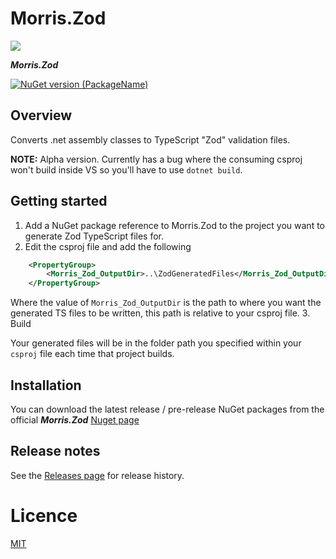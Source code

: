 
# Morris.Zod
![](./Images/Zod-logo.png)

***Morris.Zod*** 

[![NuGet version (PackageName)](https://img.shields.io/nuget/v/Morris.Zod.svg?style=flat-square)](https://www.nuget.org/packages/Morris.Zod/)

## Overview
Converts .net assembly classes to TypeScript "Zod" validation files.

**NOTE:** Alpha version. Currently has a bug where the consuming csproj won't build inside VS so you'll have to use `dotnet build`.

## Getting started

1. Add a NuGet package reference to Morris.Zod to the project you want to generate Zod TypeScript files for.
2. Edit the csproj file and add the following
```xml
    <PropertyGroup>
        <Morris_Zod_OutputDir>..\ZodGeneratedFiles</Morris_Zod_OutputDir>
    </PropertyGroup>
```
Where the value of `Morris_Zod_OutputDir` is the path to where you want the generated TS files to be written, this path is relative to your csproj file.
3. Build

Your generated files will be in the folder path you specified within your `csproj` file each time that project builds.

## Installation
You can download the latest release / pre-release NuGet packages from the official
***Morris.Zod*** [Nuget page](https://www.nuget.org/packages/Morris.Zod/)

## Release notes
See the [Releases page](./Docs/releases.md) for release history.

# Licence
[MIT](https://opensource.org/licenses/MIT)
